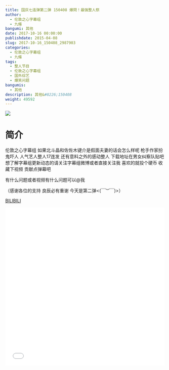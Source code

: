 ```yaml
---
title: 国庆七连弹第二弹 150408 爆問！最强整人祭
author: 
  - 伦敦之心字幕组
  - 九條
bangumi: 其他
date: 2017-10-16 00:00:00
publishdate: 2015-04-08
slug: 2017-10-16_150408_2987903
categories: 
  - 伦敦之心字幕组
  - 九條
tags: 
  - 整人节目
  - 伦敦之心字幕组
  - 国外综艺
  - 爆笑问题
bangumis: 
  - 其他
description: 其他&#8226;150408
weight: 49592
---
```


![](https://i.imgur.com/XGU9lpp.jpg)

# 简介  
伦敦之心字幕组 如果北斗晶和佐佐木键介是假面夫妻的话会怎么样呢 枪手作家扮鬼吓人 人气艺人整人17连发 还有意料之外的感动整人 下载地址在男女纠察队贴吧 想了解字幕组更新动态的请关注字幕组微博或者直接关注我 喜欢的就投个硬币 收藏下视频 贡献点弹幕吧
有什么问题或者视频有什么问题可以@我
（感谢各位的支持 良辰必有重谢 今天是第二弹&lt;(￣︶￣)&gt;）

  [BILIBILI](https://www.bilibili.com/video/av2987903/)


  <iframe src="//www.bilibili.com/html/html5player.html?cid=4681962&aid=2987903" width="100%" height="500" frameborder="0" allowfullscreen="allowfullscreen"></iframe>
